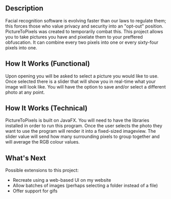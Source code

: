 ## Description
Facial recognition software is evolving faster than our laws to regulate them; this forces those who value privacy and security into an "opt-out" position.
PictureToPixels was created to temporarily combat this.
This project allows you to take pictures you have and pixelate them to your preffered obfuscation. It can combine every two pixels into one or every sixty-four pixels into one.

## How It Works (Functional)
Upon opening you will be asked to select a picture you would like to use. Once selected there is a slider that will show you in real-time what your image will look like. You will have the option to save and/or select a different photo at any point.

## How It Works (Technical)
PictureToPixels is built on JavaFX. You will need to have the libraries installed in order to run this program. Once the user selects the photo they want to
use the program will render it into a fixed-sized imageview. The slider value will send how many surrounding pixels to group together and will average the
RGB colour values.

<!-- ## How It Works (Visual) (Will implement later) -->

## What's Next
Possible extensions to this project:
- Recreate using a web-based UI on my website
- Allow batches of images (perhaps selecting a folder instead of a file)
- Offer support for gifs
